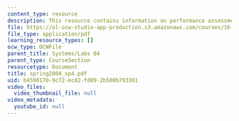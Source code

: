```yaml
---
content_type: resource
description: This resource contains information on performance assessment set.
file: https://ol-ocw-studio-app-production.s3.amazonaws.com/courses/16-01-unified-engineering-i-ii-iii-iv-fall-2005-spring-2006/b45901709c72ec82fd892b500b793381_spring2004_sp4.pdf
file_type: application/pdf
learning_resource_types: []
ocw_type: OCWFile
parent_title: Systems/Labs 04
parent_type: CourseSection
resourcetype: Document
title: spring2004_sp4.pdf
uid: b4590170-9c72-ec82-fd89-2b500b793381
video_files:
  video_thumbnail_file: null
video_metadata:
  youtube_id: null
---
```

